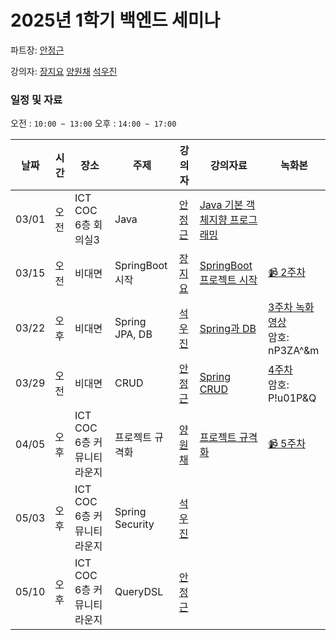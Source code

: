 # 2025년 1학기 백엔드 세미나

파트장: [안정근](https://github.com/ajroot5685)

강의자:
[장지요](https://github.com/wldy4627)
[양원채](https://github.com/ywonchae1)
[석우진](https://github.com/seogwoojin)

### 일정 및 자료

오전 : `10:00 ~ 13:00`
오후 : `14:00 ~ 17:00`

| 날짜  | 시간          | 장소          | 주제            | 강의자                                  | 강의자료                                                                                                         | 녹화본 |
| ----- | ------------- | ------------- | --------------- | --------------------------------------- | ---------------------------------------------------------------------------------------------------------------- | -- |
| 03/01 | 오전 | ICT COC 6층 회의실3 | Java            | [안정근](https://github.com/ajroot5685) | [Java 기본 객체지향 프로그래밍](https://lovely-part-078.notion.site/Java-43a24cc882f2404fb04793d096ad6a8b?pvs=4) | |
| 03/15 | 오전 | 비대면 | SpringBoot 시작 | [장지요](https://github.com/wldy4627)   |  [SpringBoot 프로젝트 시작](https://garrulous-tree-bb1.notion.site/Spring-Boot-1b30dd3839fa8017961dc15f4b8e371f) | [📹 2주차](https://drive.google.com/file/d/10uNHybgcyqMHD2Z6E_9HLOoQO4VxhKut/view?usp=sharing) |
| 03/22 | 오후 | 비대면 | Spring JPA, DB  | [석우진](https://github.com/seogwoojin) |     [Spring과 DB](https://sprinkle-anaconda-a66.notion.site/DB-1a4786c08e8b800db0a8f21683238c3e?pvs=4)                                  |  [3주차 녹화 영상](https://us06web.zoom.us/rec/share/raqi6INx36RPT0cKs3Zah0cAFm8PQHuPv9OVWzGz4DSFdidV8VtmuPKmNIXc3sEB.JtokBH3Y3TLk89m4?startTime=1742615851000)     <br> 암호: nP3ZA^&m     |
| 03/29 | 오전 | 비대면 | CRUD            | [안정근](https://github.com/ajroot5685)  | [Spring CRUD](https://lovely-part-078.notion.site/Spring-CRUD-1c2bef92811c80da86d4f58e1b7b7ea4?pvs=4) | [4주차](https://us06web.zoom.us/rec/share/4EUO-sJMZKss3LrPYLkBS07gRSWSnv07s1fWe_JHEgXxsX2GNcJHgp8Mb_468DNV.HChDfcejIxsnCVVY?startTime=1743210835000) <br>암호: P!u01P&Q |
| 04/05 | 오후 | ICT COC 6층 커뮤니티 라운지 | 프로젝트 규격화 | [양원채](https://github.com/ywonchae1) | [프로젝트 규격화](https://even-channel-ff2.notion.site/1ca4134020d58089bf1befdee719afad) | [📹 5주차](https://drive.google.com/file/d/1ZxeWYN9VQ1_7FXmLvcJobU5YaRYkHgkS/view?usp=sharing)  |
| 05/03 | 오후 | ICT COC 6층 커뮤니티 라운지 | Spring Security | [석우진](https://github.com/seogwoojin) |                                                                                                                  | |
| 05/10 | 오후 | ICT COC 6층 커뮤니티 라운지 | QueryDSL        | [안정근](https://github.com/ajroot5685) |                                                                                                                  | |

